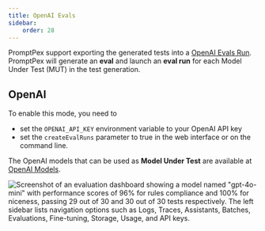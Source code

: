 ```yaml
---
title: OpenAI Evals
sidebar:
    order: 28
---
```


PromptPex support exporting the generated tests into a [OpenAI Evals Run](https://platform.openai.com/docs/api-reference/evals).
PromptPex will generate an **eval** and launch an **eval run** for each Model Under Test (MUT) in the test generation.

## OpenAI

To enable this mode, you need to

- set the `OPENAI_API_KEY` environment variable to your OpenAI API key
- set the `createEvalRuns` parameter to true in the web interface or on the command line.

The OpenAI models that can be used as **Model Under Test** are available at [OpenAI Models](https://platform.openai.com/docs/models).

![Screenshot of an evaluation dashboard showing a model named "gpt-4o-mini" with performance scores of 96% for rules compliance and 100% for niceness, passing 29 out of 30 and 30 out of 30 tests respectively. The left sidebar lists navigation options such as Logs, Traces, Assistants, Batches, Evaluations, Fine-tuning, Storage, Usage, and API keys.](https://github.com/user-attachments/assets/988f9b7e-95a9-450f-9475-61a887a3f85f)
